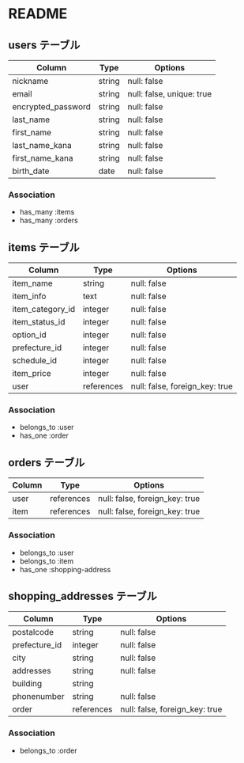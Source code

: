 # README
## users テーブル

| Column               | Type   | Options                   |
| ---------------------| ------ | ------------------------- |
| nickname             | string | null: false               |
| email                | string | null: false, unique: true |
| encrypted_password   | string | null: false               |
| last_name            | string | null: false               |
| first_name           | string | null: false               |
| last_name_kana       | string | null: false               |
| first_name_kana      | string | null: false               |
| birth_date           | date   | null: false               |

### Association

* has_many :items
* has_many :orders

## items テーブル

| Column          | Type       | Options                        |
| ----------------| ---------- | ------------------------------ |
| item_name       | string     | null: false                    |
| item_info       | text       | null: false                    |
| item_category_id| integer    | null: false                    |
| item_status_id  | integer    | null: false                    |
| option_id       | integer    | null: false                    |
| prefecture_id   | integer    | null: false                    |
| schedule_id     | integer    | null: false                    |
| item_price      | integer    | null: false                    |
| user            | references | null: false, foreign_key: true |

### Association

* belongs_to :user
* has_one :order


## orders テーブル

| Column           | Type       | Options                        |
|------------------|------------|--------------------------------|
| user             | references | null: false, foreign_key: true |
| item             | references | null: false, foreign_key: true |

### Association

* belongs_to :user
* belongs_to :item
* has_one :shopping-address


## shopping_addresses テーブル

| Column       | Type       | Options                        |
|--------------|------------|--------------------------------|
| postalcode   | string     | null: false                    |
| prefecture_id| integer    | null: false                    |
| city         | string     | null: false                    |
| addresses    | string     | null: false                    |
| building     | string     |                                |
| phonenumber  | string     | null: false                    |
| order        | references | null: false, foreign_key: true |

### Association

* belongs_to :order
